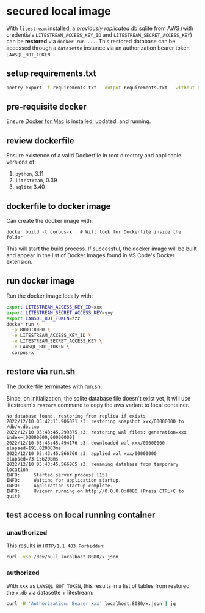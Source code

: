 
# secured local image

With `litestream` installed, a _previously replicated_ [db.sqlite](https://github.com/justmars/corpus-x) from AWS (with credentials `LITESTREAM_ACCESS_KEY_ID` and `LITESTREAM_SECRET_ACCESS_KEY`) can be **restored** via `docker run ...`. This restored database can be accessed through a `datasette` instance via an authorization bearer token `LAWSQL_BOT_TOKEN`.

## setup requirements.txt

```sh
poetry export -f requirements.txt --output requirements.txt --without-hashes
```

## pre-requisite docker

Ensure [Docker for Mac](https://docs.docker.com/desktop/install/mac-install/) is installed, updated, and running.

## review dockerfile

Ensure existence of a valid Dockerfile in root directory and applicable versions of:

1. `python`, 3.11
2. `litestream`, 0.39
3. `sqlite` 3.40

## dockerfile to docker image

Can create the docker image with:

```console
docker build -t corpus-x . # Will look for Dockerfile inside the . folder
```

This will start the build process. If successful, the docker image will be built and appear in the list of Docker Images found in VS Code's Docker extension.

## run docker image

Run the docker image locally with:

```sh
export LITESTREAM_ACCESS_KEY_ID=xxx
export LITESTREAM_SECRET_ACCESS_KEY=yyy
export LAWSQL_BOT_TOKEN=zzz
docker run \
  -p 8080:8080 \
  -e LITESTREAM_ACCESS_KEY_ID \
  -e LITESTREAM_SECRET_ACCESS_KEY \
  -e LAWSQL_BOT_TOKEN \
  corpus-x
```

## restore via run.sh

The dockerfile terminates with [run.sh](./scripts/run.sh).

Since, on initialization, the sqlite database file doesn't exist yet, it will use litestream's `restore` command to copy the aws variant to local container.

```console
No database found, restoring from replica if exists
2022/12/10 05:42:11.906021 s3: restoring snapshot xxx/00000000 to /db/x.db.tmp
2022/12/10 05:43:45.299375 s3: restoring wal files: generation=xxx index=[00000000,00000000]
2022/12/10 05:43:45.494176 s3: downloaded wal xxx/00000000 elapsed=191.820083ms
2022/12/10 05:43:45.566760 s3: applied wal xxx/00000000 elapsed=73.156208ms
2022/12/10 05:43:45.566865 s3: renaming database from temporary location
INFO:     Started server process [15]
INFO:     Waiting for application startup.
INFO:     Application startup complete.
INFO:     Uvicorn running on http://0.0.0.0:8080 (Press CTRL+C to quit)
```

## test access on local running container

### unauthorized

This results in `HTTP/1.1 403 Forbidden`:

```sh
curl -vso /dev/null localhost:8080/x.json
```

### authorized

With xxx as `LAWSQL_BOT_TOKEN`, this results in a list of tables from restored the `x.db` via datasette + litestream:

```sh
curl -H 'Authorization: Bearer xxx' localhost:8080/x.json | jq
```
